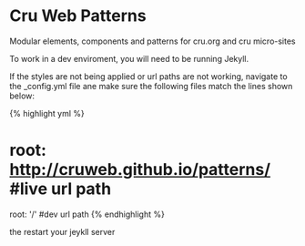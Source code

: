 Cru Web Patterns
============

Modular elements, components and patterns for cru.org and cru micro-sites

To work in a dev enviroment, you will need to be running Jekyll. 

If the styles are not being applied or url paths are not working, navigate to the _config.yml file ane make sure the following files match the lines shown below:

{% highlight yml %}
# root: http://cruweb.github.io/patterns/ #live url path
root: '/' #dev url path
{% endhighlight %}

the restart your jeykll server 